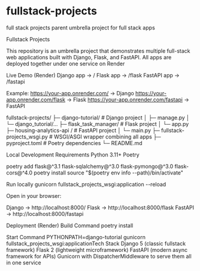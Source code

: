 # fullstack-projects
full stack projects
parent umbrella project for full stack apps

Fullstack Projects

This repository is an umbrella project that demonstrates multiple full-stack web applications built with Django, Flask, and FastAPI.
All apps are deployed together under one service on Render

Live Demo (Render)
Django app → /
Flask app → /flask
FastAPI app → /fastapi

Example:
https://your-app.onrender.com/ → Django
https://your-app.onrender.com/flask → Flask
https://your-app.onrender.com/fastapi → FastAPI

fullstack-projects/
├─ django-tutorial/          # Django project
│   ├─ manage.py
│   └─ django_tutorial/...
├─ flask_task_manager/           # Flask project
│   └─ app.py
├─ housing-analytics-api /         # FastAPI project
│   └─ main.py
├─ fullstack-projects_wsgi.py   # WSGI/ASGI wrapper combining all apps
├─ pyproject.toml       # Poetry dependencies
└─ README.md

Local Development
Requirements
Python 3.11+
Poetry

poetry add flask@^3.1 flask-sqlalchemy@^3.0 flask-pymongo@^3.0 flask-cors@^4.0
poetry install
source "$(poetry env info --path)/bin/activate"


Run locally
gunicorn fullstack_projects_wsgi:application --reload

Open in your browser:

Django → http://localhost:8000/
Flask → http://localhost:8000/flask
FastAPI → http://localhost:8000/fastapi

Deployment (Render)
Build Command
poetry install

Start Command
 PYTHONPATH=django-tutorial gunicorn fullstack_projects_wsgi:applicationTech Stack
Django 5 (classic fullstack framework)
Flask 2 (lightweight microframework)
FastAPI (modern async framework for APIs)
Gunicorn with DispatcherMiddleware to serve them all in one service